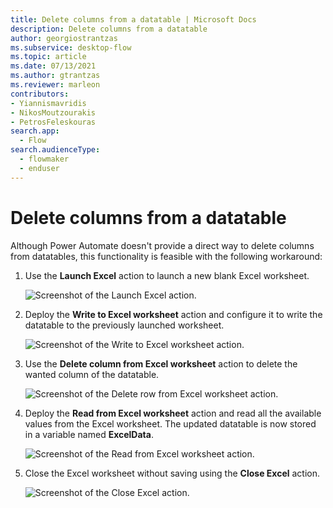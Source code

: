 ```yaml
---
title: Delete columns from a datatable | Microsoft Docs
description: Delete columns from a datatable
author: georgiostrantzas
ms.subservice: desktop-flow
ms.topic: article
ms.date: 07/13/2021
ms.author: gtrantzas
ms.reviewer: marleon
contributors:
- Yiannismavridis
- NikosMoutzourakis
- PetrosFeleskouras
search.app: 
  - Flow
search.audienceType: 
  - flowmaker
  - enduser
---
```


# Delete columns from a datatable

Although Power Automate doesn't provide a direct way to delete columns from datatables, this functionality is feasible with the following workaround:

1. Use the **Launch Excel** action to launch a new blank Excel worksheet.

    ![Screenshot of the Launch Excel action.](media/delete-column-datatable/launch-excel-action.png)

1. Deploy the **Write to Excel worksheet** action and configure it to write the datatable to the previously launched worksheet.

    ![Screenshot of the Write to Excel worksheet action.](media/delete-column-datatable/write-excel-worksheet-action.png)

1. Use the **Delete column from Excel worksheet** action to delete the wanted column of the datatable.

    ![Screenshot of the Delete row from Excel worksheet action.](media/delete-column-datatable/delete-column-excel-worksheet-action.png)

1. Deploy the **Read from Excel worksheet** action and read all the available values from the Excel worksheet. The updated datatable is now stored in a variable named **ExcelData**.

    ![Screenshot of the Read from Excel worksheet action.](media/delete-column-datatable/read-excel-worksheet-action.png)

1. Close the Excel worksheet without saving using the **Close Excel** action.

    ![Screenshot of the Close Excel action.](media/delete-column-datatable/close-excel-action.png)
